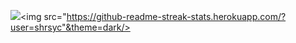<img src="https://github-readme-stats.vercel.app/api?username=shrsyc&show_icons=true&theme=dark"/><img src="https://github-readme-streak-stats.herokuapp.com/?user=shrsyc"&theme=dark/>

